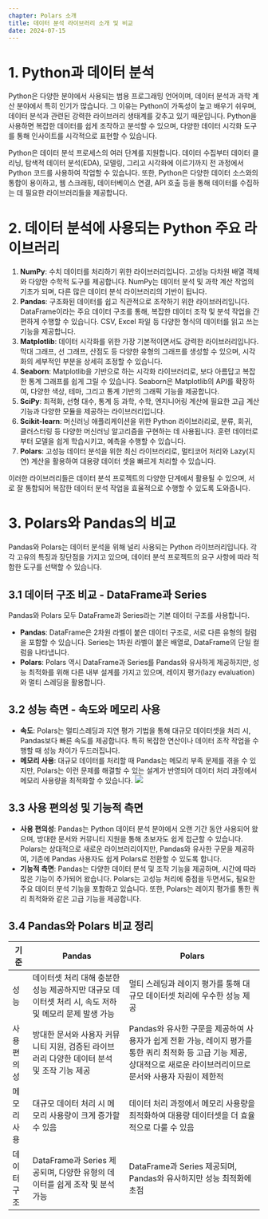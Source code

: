 ```yaml
---
chapter: Polars 소개
title: 데이터 분석 라이브러리 소개 및 비교
date: 2024-07-15
---
```


# 1. Python과 데이터 분석

Python은 다양한 분야에서 사용되는 범용 프로그래밍 언어이며, 데이터 분석과 과학 계산 분야에서 특히 인기가 많습니다. 그 이유는 Python이 가독성이 높고 배우기 쉬우며, 데이터 분석과 관련된 강력한 라이브러리 생태계를 갖추고 있기 때문입니다. Python을 사용하면 복잡한 데이터를 쉽게 조작하고 분석할 수 있으며, 다양한 데이터 시각화 도구를 통해 인사이트를 시각적으로 표현할 수 있습니다.

Python은 데이터 분석 프로세스의 여러 단계를 지원합니다. 데이터 수집부터 데이터 클리닝, 탐색적 데이터 분석(EDA), 모델링, 그리고 시각화에 이르기까지 전 과정에서 Python 코드를 사용하여 작업할 수 있습니다. 또한, Python은 다양한 데이터 소스와의 통합이 용이하고, 웹 스크래핑, 데이터베이스 연결, API 호출 등을 통해 데이터를 수집하는 데 필요한 라이브러리들을 제공합니다.

# 2. 데이터 분석에 사용되는 Python 주요 라이브러리

1. **NumPy**: 수치 데이터를 처리하기 위한 라이브러리입니다. 고성능 다차원 배열 객체와 다양한 수학적 도구를 제공합니다. NumPy는 데이터 분석 및 과학 계산 작업의 기초가 되며, 다른 많은 데이터 분석 라이브러리의 기반이 됩니다.
2. **Pandas**: 구조화된 데이터를 쉽고 직관적으로 조작하기 위한 라이브러리입니다. DataFrame이라는 주요 데이터 구조를 통해, 복잡한 데이터 조작 및 분석 작업을 간편하게 수행할 수 있습니다. CSV, Excel 파일 등 다양한 형식의 데이터를 읽고 쓰는 기능을 제공합니다.
3. **Matplotlib**: 데이터 시각화를 위한 가장 기본적이면서도 강력한 라이브러리입니다. 막대 그래프, 선 그래프, 산점도 등 다양한 유형의 그래프를 생성할 수 있으며, 시각화의 세부적인 부분을 상세히 조정할 수 있습니다.
4. **Seaborn**: Matplotlib을 기반으로 하는 시각화 라이브러리로, 보다 아름답고 복잡한 통계 그래프를 쉽게 그릴 수 있습니다. Seaborn은 Matplotlib의 API를 확장하여, 다양한 색상, 테마, 그리고 통계 기반의 그래픽 기능을 제공합니다.
5. **SciPy**: 최적화, 선형 대수, 통계 등 과학, 수학, 엔지니어링 계산에 필요한 고급 계산 기능과 다양한 모듈을 제공하는 라이브러리입니다.
6. **Scikit-learn**: 머신러닝 애플리케이션을 위한 Python 라이브러리로, 분류, 회귀, 클러스터링 등 다양한 머신러닝 알고리즘을 구현하는 데 사용됩니다. 훈련 데이터로부터 모델을 쉽게 학습시키고, 예측을 수행할 수 있습니다.
7. **Polars**: 고성능 데이터 분석을 위한 최신 라이브러리로, 멀티코어 처리와 Lazy(지연) 계산을 활용하여 대용량 데이터 셋을 빠르게 처리할 수 있습니다.

이러한 라이브러리들은 데이터 분석 프로젝트의 다양한 단계에서 활용될 수 있으며, 서로 잘 통합되어 복잡한 데이터 분석 작업을 효율적으로 수행할 수 있도록 도와줍니다.

# 3. Polars와 Pandas의 비교

Pandas와 Polars는 데이터 분석을 위해 널리 사용되는 Python 라이브러리입니다. 각각 고유의 특징과 장단점을 가지고 있으며, 데이터 분석 프로젝트의 요구 사항에 따라 적합한 도구를 선택할 수 있습니다.

## 3.1 데이터 구조 비교 - DataFrame과 Series

Pandas와 Polars 모두 DataFrame과 Series라는 기본 데이터 구조를 사용합니다.

- **Pandas**: DataFrame은 2차원 라벨이 붙은 데이터 구조로, 서로 다른 유형의 컬럼을 포함할 수 있습니다. Series는 1차원 라벨이 붙은 배열로, DataFrame의 단일 컬럼을 나타냅니다.
- **Polars**: Polars 역시 DataFrame과 Series를 Pandas와 유사하게 제공하지만, 성능 최적화를 위해 다른 내부 설계를 가지고 있으며, 레이지 평가(lazy evaluation)와 멀티 스레딩을 활용합니다.

## 3.2 성능 측면 - 속도와 메모리 사용

- **속도**: Polars는 멀티스레딩과 지연 평가 기법을 통해 대규모 데이터셋을 처리 시, Pandas보다 빠른 속도를 제공합니다. 특히 복잡한 연산이나 데이터 조작 작업을 수행할 때 성능 차이가 두드러집니다.
- **메모리 사용**: 대규모 데이터를 처리할 때 Pandas는 메모리 부족 문제를 겪을 수 있지만, Polars는 이런 문제를 해결할 수 있는 설계가 반영되어 데이터 처리 과정에서 메모리 사용량을 최적화할 수 있습니다.
  ![](/images/right-now-polars/chapter02/chapter02-3-1.png)

## 3.3 사용 편의성 및 기능적 측면

- **사용 편의성**: Pandas는 Python 데이터 분석 분야에서 오랜 기간 동안 사용되어 왔으며, 방대한 문서와 커뮤니티 지원을 통해 초보자도 쉽게 접근할 수 있습니다. Polars는 상대적으로 새로운 라이브러리이지만, Pandas와 유사한 구문을 제공하여, 기존에 Pandas 사용자도 쉽게 Polars로 전환할 수 있도록 합니다.
- **기능적 측면**: Pandas는 다양한 데이터 분석 및 조작 기능을 제공하며, 시간에 따라 많은 기능이 추가되어 왔습니다. Polars는 고성능 처리에 중점을 두면서도, 필요한 주요 데이터 분석 기능을 포함하고 있습니다. 또한, Polars는 레이지 평가를 통한 쿼리 최적화와 같은 고급 기능을 제공합니다.

## 3.4 Pandas와 Polars 비교 정리

| 기준        | Pandas                                                                                                | Polars                                                                                                                                                                    |
| ----------- | ----------------------------------------------------------------------------------------------------- | ------------------------------------------------------------------------------------------------------------------------------------------------------------------------- |
| 성능        | 데이터셋 처리 대해 충분한 성능 제공하지만 대규모 데이터셋 처리 시, 속도 저하 및 메모리 문제 발생 가능 | 멀티 스레딩과 레이지 평가를 통해 대규모 데이터셋 처리에 우수한 성능 제공                                                                                                  |
| 사용 편의성 | 방대한 문서와 사용자 커뮤니티 지원, 검증된 라이브러리 다양한 데이터 분석 및 조작 기능 제공            | Pandas와 유사한 구문을 제공하여 사용자가 쉽게 전환 가능, 레이지 평가를 통한 쿼리 최적화 등 고급 기능 제공, 상대적으로 새로운 라이브러리이므로 문서와 사용자 자원이 제한적 |
| 메모리 사용 | 대규모 데이터 처리 시 메모리 사용량이 크게 증가할 수 있음                                             | 데이터 처리 과정에서 메모리 사용량을 최적화하여 대용량 데이터셋을 더 효율적으로 다룰 수 있음                                                                              |
| 데이터 구조 | DataFrame과 Series 제공되며, 다양한 유형의 데이터를 쉽게 조작 및 분석 가능                            | DataFrame과 Series 제공되며, Pandas와 유사하지만 성능 최적화에 초점                                                                                                       |
